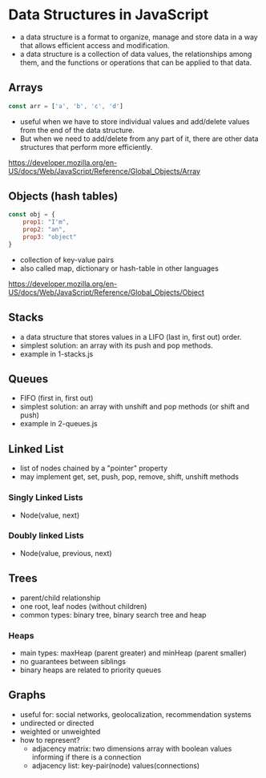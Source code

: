 # Data Structures in JavaScript
- a data structure is a format to organize, manage and store data in a way that allows efficient access and modification.
- a data structure is a collection of data values, the relationships among them, and the functions or operations that can be applied to that data.

## Arrays
```javascript
const arr = ['a', 'b', 'c', 'd']
```
- useful when we have to store individual values and add/delete values from the end of the data structure. 
- But when we need to add/delete from any part of it, there are other data structures that perform more efficiently.

https://developer.mozilla.org/en-US/docs/Web/JavaScript/Reference/Global_Objects/Array

## Objects (hash tables)
```javascript
const obj = {
    prop1: "I'm",
    prop2: "an",
    prop3: "object"
}
```
- collection of key-value pairs
- also called map, dictionary or hash-table in other languages

https://developer.mozilla.org/en-US/docs/Web/JavaScript/Reference/Global_Objects/Object

## Stacks
- a data structure that stores values in a LIFO (last in, first out) order.
- simplest solution: an array with its push and pop methods.
- example in 1-stacks.js

## Queues
- FIFO (first in, first out)
- simplest solution: an array with unshift and pop methods (or shift and push)
- example in 2-queues.js

## Linked List
- list of nodes chained by a "pointer" property
- may implement get, set, push, pop, remove, shift, unshift methods

### Singly Linked Lists
- Node(value, next)

### Doubly linked Lists
- Node(value, previous, next)

## Trees
- parent/child relationship
- one root, leaf nodes (without children)
- common types: binary tree, binary search tree and heap

### Heaps
- main types: maxHeap (parent greater) and minHeap (parent smaller)
- no guarantees between siblings
- binary heaps are related to priority queues

## Graphs
- useful for: social networks, geolocalization, recommendation systems
- undirected or directed
- weighted or unweighted
- how to represent?
    - adjacency matrix: two dimensions array with boolean values informing if there is a connection
    - adjacency list: key-pair(node) values(connections)